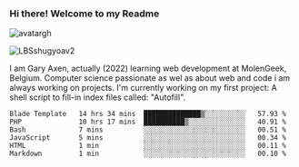 ### Hi there! Welcome to my Readme 
![avatargh](https://user-images.githubusercontent.com/22075644/164934471-9e8af8ff-56fa-42c4-8061-5c7410433886.png)

![LBSshugyoav2](https://user-images.githubusercontent.com/22075644/164934218-25b846e8-bf56-4a0e-bd88-ab444310d7a8.png)



I am Gary Axen, actually (2022) learning web development at MolenGeek, Belgium.
Computer science passionate as wel as about web and code i am always working on projects.
I'm currently working on my first project: A shell script to fill-in index files called: "Autofill". 
<!--START_SECTION:waka-->

```text
Blade Template   14 hrs 34 mins  ██████████████▒░░░░░░░░░░   57.93 %
PHP              10 hrs 17 mins  ██████████▒░░░░░░░░░░░░░░   40.91 %
Bash             7 mins          ░░░░░░░░░░░░░░░░░░░░░░░░░   00.51 %
JavaScript       5 mins          ░░░░░░░░░░░░░░░░░░░░░░░░░   00.34 %
HTML             1 min           ░░░░░░░░░░░░░░░░░░░░░░░░░   00.11 %
Markdown         1 min           ░░░░░░░░░░░░░░░░░░░░░░░░░   00.10 %
```

<!--END_SECTION:waka-->

<!--
**LeBigSky/LebigSky** is a ✨ _special_ ✨ repository because its `README.md` (this file) appears on your GitHub profile.


as to get you started:

- 🔭 I’m currently working on ...
- 🌱 I’m currently learning ...
- 👯 I’m looking to collaborate on ...
- 🤔 I’m looking for help with ...
- 💬 Ask me about ...
- 📫 How to reach me: ...
- 😄 Pronouns: ...
- ⚡ Fun fact: ...
-->
